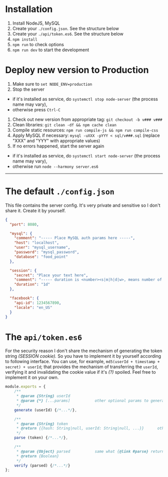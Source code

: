 # Installation
1. Install NodeJS, MySQL
1. Create your `./config.json`. See the structure below
1. Create your `./api/token.es6`. See the structure below
1. `npm install`
1. `npm run` to check options
1. `npm run dev` to start the development

# Deploy new version to Production
1. Make sure to `set NODE_ENV=production`
1. Stop the server
  - if it's installed as service, do `systemctl stop node-server` (the process name may vary),
  - otherwise press `Ctrl-C`
1. Check out new version from appropriate tag: `git checkout -b v### v###`
1. Clean libraries: `git clean -df && npm cache clean`
1. Compile static resources: `npm run compile-js && npm run compile-css`
1. Apply MySQL if necessary: `mysql -uXXX -pYYY < sql/v###.sql` (replace "XXX" and "YYY" with appropriate values)
1. If no errors happened, start the server again
  - if it's installed as service, do `systemctl start node-server` (the process name may vary),
  - otherwise run `node --harmony server.es6`

---

# The default `./config.json`
This file contains the server config. It's very private and sensitive so I don't share it. Create it by yourself.

```json
{
  "port": 8080,

  "mysql": {
    "comment": "----- Place MySQL auth params here -----",
    "host": "localhost",
    "user": "mysql_username",
    "password": "mysql_password",
    "database": "food_point"
  },

  "session": {
    "secret": "Place your text here",
    "comment": "----- duration is <number><s|m|h|d|w>, means number of seconds/.../days/weeks -----",
    "duration": "1d"
  },

  "facebook": {
    "api-id": 1234567890,
    "locale": "en_US"
  }
}
```

# The `api/token.es6`
For the security reason I don't share the mechanism of generating the token string _(SESSION cookie)._ So you have to implement it by yourself according to following interface.
You can use, for example, `md5(userId + timestamp + secret) + userId`; that provides the mechanism of transferring the `userId`, verifying it and invalidating the cookie value if it's _(?)_ spoiled.
Feel free to implement it on your own.

```js
module.exports = {
    /**
     * @param {String} userId
     * @param {*} [...params]           other optional params to generate tokens from (e.g., `timestamp`)
     */
    generate (userId) {/*...*/},

    /**
     * @param {String} token
     * @return {{hash: String|null, userId: String|null, ...}}      other key-value pairs are welcome
     */
    parse (token) {/*...*/},

    /**
     * @param {Object} parsed           same what {@link #parse} returns
     * @return {Boolean}
     */
    verify (parsed) {/*...*/}
};
```
